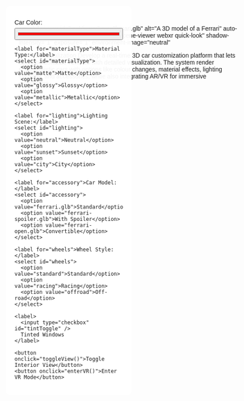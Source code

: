 <!DOCTYPE html>
<html lang="en">
<head>
  <meta charset="UTF-8" />
  <meta name="viewport" content="width=device-width, initial-scale=1.0"/>
  <title>3D Car Customization Platform</title>

  <script type="module" src="https://ajax.googleapis.com/ajax/libs/model-viewer/4.0.0/model-viewer.min.js"></script>

  <style>
    body {
      margin: 0;
      font-family: Arial, sans-serif;
      overflow: hidden;
    }

    model-viewer {
      width: 100vw;
      height: 100vh;
      background-color: #000;
    }

    .controls {
      position: absolute;
      top: 20px;
      left: 20px;
      background: rgba(255, 255, 255, 0.95);
      padding: 20px;
      border-radius: 10px;
      z-index: 10;
      max-width: 250px;
    }

    .controls label {
      display: block;
      margin-top: 10px;
    }

    .controls select,
    .controls input {
      width: 100%;
      padding: 5px;
      margin-top: 5px;
    }

    .controls button {
      margin-top: 10px;
      padding: 8px;
      width: 100%;
      background-color: #007bff;
      color: white;
      border: none;
      border-radius: 5px;
      cursor: pointer;
    }

    .controls button:hover {
      background-color: #0056b3;
    }
  </style>
</head>
<body>

  <!-- 3D Viewer -->
  <model-viewer id="carViewer"
    src="ferrari.glb"
    alt="A 3D model of a Ferrari"
    auto-rotate
    camera-controls
    ar
    ar-modes="scene-viewer webxr quick-look"
    shadow-intensity="1"
    exposure="1"
    environment-image="neutral"
  ></model-viewer>

  <!-- Controls -->
  <div class="controls">
    <label for="colorPicker">Car Color:</label>
    <input type="color" id="colorPicker" value="#ff0000"/>

    <label for="materialType">Material Type:</label>
    <select id="materialType">
      <option value="matte">Matte</option>
      <option value="glossy">Glossy</option>
      <option value="metallic">Metallic</option>
    </select>

    <label for="lighting">Lighting Scene:</label>
    <select id="lighting">
      <option value="neutral">Neutral</option>
      <option value="sunset">Sunset</option>
      <option value="city">City</option>
    </select>

    <label for="accessory">Car Model:</label>
    <select id="accessory">
      <option value="ferrari.glb">Standard</option>
      <option value="ferrari-spoiler.glb">With Spoiler</option>
      <option value="ferrari-open.glb">Convertible</option>
    </select>

    <label for="wheels">Wheel Style:</label>
    <select id="wheels">
      <option value="standard">Standard</option>
      <option value="racing">Racing</option>
      <option value="offroad">Off-road</option>
    </select>

    <label>
      <input type="checkbox" id="tintToggle" />
      Tinted Windows
    </label>

    <button onclick="toggleView()">Toggle Interior View</button>
    <button onclick="enterVR()">Enter VR Mode</button>
  </div>

  <!-- Script -->
  <script>
    const viewer = document.getElementById('carViewer');
    const colorPicker = document.getElementById('colorPicker');
    const lightingSelect = document.getElementById('lighting');
    const accessorySelect = document.getElementById('accessory');
    const materialSelect = document.getElementById('materialType');
    const tintToggle = document.getElementById('tintToggle');
    const wheelsSelect = document.getElementById('wheels');

    let interiorView = false;

    // Color Picker
    colorPicker.addEventListener('input', () => {
      const hex = colorPicker.value;
      applyCarMaterial(hex, materialSelect.value);
    });

    // Lighting Scene
    lightingSelect.addEventListener('change', () => {
      viewer.environmentImage = lightingSelect.value;
    });

    // Model Variant
    accessorySelect.addEventListener('change', () => {
      viewer.src = accessorySelect.value;
    });

    // Material Type
    materialSelect.addEventListener('change', () => {
      applyCarMaterial(colorPicker.value, materialSelect.value);
    });

    // Tinted Windows
    tintToggle.addEventListener('change', () => {
      // Simulate tinting by adjusting opacity
      viewer.model?.materials?.forEach(mat => {
        if (mat.name.toLowerCase().includes("glass")) {
          mat.setAlphaMode(tintToggle.checked ? "OPAQUE" : "BLEND");
          mat.pbrMetallicRoughness.setBaseColorFactor(
            tintToggle.checked ? [0, 0, 0, 1] : [0.5, 0.5, 0.5, 0.4]
          );
        }
      });
    });

    // Wheel Style (Placeholder)
    wheelsSelect.addEventListener('change', () => {
      alert("Wheel style switched to: " + wheelsSelect.value + " (Simulation)");
      // Swap wheels logic can be implemented via submeshes or separate models
    });

    // Toggle View (Interior / Exterior)
    function toggleView() {
      if (interiorView) {
        viewer.cameraOrbit = "0deg 75deg 3m";
      } else {
        viewer.cameraOrbit = "0deg 0deg 1m";
      }
      interiorView = !interiorView;
    }

    // Enter VR
    function enterVR() {
      viewer.enterVR();
    }

    // Helper: Apply car material properties
    function applyCarMaterial(hexColor, type) {
      const rgb = [
        parseInt(hexColor.substr(1, 2), 16) / 255,
        parseInt(hexColor.substr(3, 2), 16) / 255,
        parseInt(hexColor.substr(5, 2), 16) / 255,
        1
      ];

      viewer.model?.materials?.forEach(mat => {
        if (!mat.name.toLowerCase().includes("glass")) {
          mat.pbrMetallicRoughness.setBaseColorFactor(rgb);
          if (type === "matte") {
            mat.pbrMetallicRoughness.setRoughnessFactor(1);
            mat.pbrMetallicRoughness.setMetallicFactor(0.1);
          } else if (type === "glossy") {
            mat.pbrMetallicRoughness.setRoughnessFactor(0.2);
            mat.pbrMetallicRoughness.setMetallicFactor(0.5);
          } else if (type === "metallic") {
            mat.pbrMetallicRoughness.setRoughnessFactor(0.3);
            mat.pbrMetallicRoughness.setMetallicFactor(1);
          }
        }
      });
    }
  </script>
</body>
</html>
# 3d-car-visualization
Develop a real-time 3D car customization platform that lets users personalize vehicles with detailed visualization. The system  render photorealistic cars with options like colour changes, material effects, lighting systems, and accessories, while also integrating AR/VR for immersive exploration.
